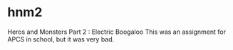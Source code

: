 # hnm2
Heros and Monsters Part 2 : Electric Boogaloo
This was an assignment for APCS in school, but it was very bad.
